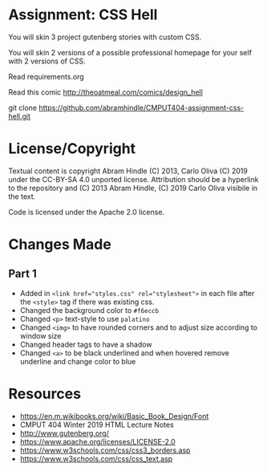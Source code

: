 Assignment: CSS Hell
====================

You will skin 3 project gutenberg stories with custom CSS.

You will skin 2 versions of a possible professional homepage for your
self with 2 versions of CSS.

Read requirements.org

Read this comic http://theoatmeal.com/comics/design_hell

git clone https://github.com/abramhindle/CMPUT404-assignment-css-hell.git

License/Copyright
=================

Textual content is copyright Abram Hindle (C) 2013, Carlo Oliva (C) 2019 under the CC-BY-SA
4.0 unported license. Attribution should be a hyperlink to the
repository and (C) 2013 Abram Hindle, (C) 2019 Carlo Oliva visibile in the text.

Code is licensed under the Apache 2.0 license.

Changes Made
=================

## Part 1
- Added in ```<link href="styles.css" rel="stylesheet">``` in each file after the ```<style>``` tag if there was existing css.
- Changed the background color to ```#f6eccb```
- Changed ```<p>``` text-style to use ```palatino```
- Changed ```<img>``` to have rounded corners and to adjust size according to window size
- Changed header tags to have a shadow 
- Changed ```<a>``` to be black underlined and when hovered remove underline and change color to blue



Resources
=================
- https://en.m.wikibooks.org/wiki/Basic_Book_Design/Font
- CMPUT 404 Winter 2019 HTML Lecture Notes
- http://www.gutenberg.org/
- https://www.apache.org/licenses/LICENSE-2.0
- https://www.w3schools.com/css/css3_borders.asp
- https://www.w3schools.com/css/css_text.asp


